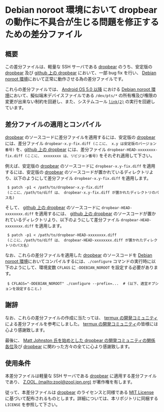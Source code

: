 # Debian noroot 環境において dropbear の動作に不具合が生じる問題を修正するための差分ファイル

## 概要

この差分ファイルは、軽量な SSH サーバである [dropbear][DROP] のうち、安定版の [dropbear][DROP] 及び [github 上の dropbear][DRRP] において、一部 bug fix を行い、 [Debian noroot 環境][DBNR]において正常に動作させる為の差分ファイルです。

これらの差分ファイルでは、 [Android OS 5.0 以降][ANDR] における [Debian noroot 環境][DBNR]において、擬似端末デバイスファイルである ```/dev/pts/*``` の所有権及び権限の変更が出来ない制約を回避し、また、システムコール [```link(2)```][LINK] の実行を回避しています。

## 差分ファイルの適用とコンパイル

[dropbear][DROP] のソースコードに差分ファイルを適用するには、安定版の [dropbear][DROP] には、差分ファイル ```dropbear-x.y-fix.diff (ここに、 x.y は安定版のバージョン番号)``` を、[github 上の dropbear][DRRP] には、差分ファイル ```dropbear-HEAD-xxxxxxxx-fix.diff (ここに、 xxxxxxxx は、リビジョン番号)``` をそれぞれ適用して下さい。

例えば、安定版の [dropbear][DROP] のソースコードに ```dropbear-x.y-fix.diff``` を適用するには、安定版の [dropbear][DROP] のソースコードが置かれているディレクトリより、以下のようにして差分ファイル ```dropbear-x.y-fix.diff``` を適用します。

```
 $ patch -p1 < /path/to/dropbear-x.y-fix.diff
 (ここに、/path/to/diff は、 dropbear-x.y-fix.diff が置かれたディレクトリのパス名)
```
そして、 [github 上の dropbear][DRRP] のソースコードに ```dropbear-HEAD-xxxxxxxx.diff``` を適用するには、 [github 上の dropbear][DRRP] のソースコードが置かれているディレクトリより、以下のようにして差分ファイル ```dropbear-HEAD-xxxxxxxx.diff``` を適用します。

```
 $ patch -p1 < /path/to/dropbear-HEAD-xxxxxxxx.diff
 (ここに、/path/to/diff は、 dropbear-HEAD-xxxxxxxx.diff が置かれたディレクトリのパス名)
```

なお、これらの差分ファイルを適用した [dropbear][DROP] のソースコードを [Debian noroot 環境][DBNR]においてコンパイルするには、```./configure``` コマンドの実行時に以下のようにして、環境変数 ```CFLAGS``` に ```-DDEBIAN_NOROOT``` を設定する必要があります。

```
 $ CFLAGS="-DDEBIAN_NOROOT" ./configure --prefix=...  # (以下、適宜オプションを設定すること。)
```

## 謝辞

なお、これらの差分ファイルの作成に当たっては、 [termux の開発コミュニティ][TERM] による差分ファイルを参考にしました。 [termux の開発コミュニティ][TERM]の皆様には心より感謝致します。

最後に、 [Matt Johnston 氏を始めとした dropbear の開発コミュニティの関係各位][DROP]及び [dropbear][DROP] に関わった方々の全てに心より感謝致します。

## 使用条件

本差分ファイルは軽量な SSH サーバである [dropbear][DROP] に適用する差分ファイルであり、 [Z.OOL. (mailto:zool@zool.jpn.org)][ZOOL] が著作権を有します。

従って、本差分ファイルは [dropbear][DROP] のライセンスと同様である [MIT License][MITL] に基づいて配布されるものとします。詳細については、本リポジトリに同梱する ```LICENSE``` を参照して下さい。

<!-- 外部リンク一覧 -->

[DBNR]:https://play.google.com/store/apps/details?id=com.cuntubuntu&hl=ja
[ANDR]:https://www.android.com/intl/ja_jp/
[DROP]:https://matt.ucc.asn.au/dropbear/dropbear.html
[LINK]:http://man7.org/linux/man-pages/man2/link.2.html
[DRRP]:https://github.com/mkj/dropbear
[TERM]:https://termux.com/
[ZOOL]:http://zool.jpn.org/
[MITL]:http://www.opensource.org/licenses/mit-license.php
